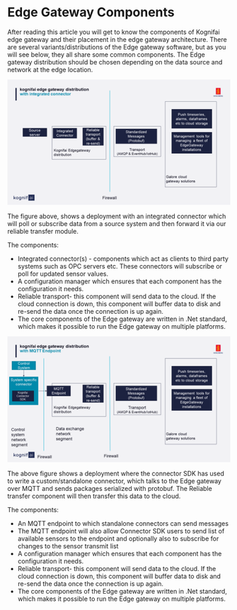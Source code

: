 # Edge Gateway Components
After reading this article you will get to know the components of Kognifai edge gateway and their placement in the edge gateway architecture. There are several variants/distributions of the Edge gateway software, but as you will see below, they all share some common components. The Edge gateway distribution should be chosen depending on the data source and network at the edge location.


![Kognifai Edge Gateway Distribution](Images/Kognifai%20Edge%20Gateway%20Distribution.png?raw=true)

The figure above, shows a deployment with an integrated connector which will poll or subscribe data from a source system and then forward it via our reliable transfer module.

The components:

- Integrated connector(s) - components which act as clients to third party systems such as OPC servers etc. These connectors will subscribe or poll for updated sensor values.
- A configuration manager which ensures that each component has the configuration it needs.
- Reliable transport- this component will send data to the cloud. If the cloud connection is down, this component will buffer data to disk and re-send the data once the
connection is up again.
- The core components of the Edge gateway are written in .Net standard, which makes it possible to run the Edge gateway on multiple platforms.


![Edge Gateway Distribution with MQTT Endpoint](Images/Kgnifai%20Edge%20Gateway%20Distribution%20with%20MQTT%20endpoint.png?raw=true)

The above figure shows a deployment where the connector SDK has used to write a custom/standalone connector, which talks to the Edge gateway over MQTT and sends packages serialized with protobuf. The Reliable transfer component will then transfer this data to the cloud.

The components:

- An MQTT endpoint to which standalone connectors can send messages
- The MQTT endpoint will also allow Connector SDK users to send list of available sensors to the endpoint and optionally also to subscribe for changes to the sensor transmit list
- A configuration manager which ensures that each component has the configuration it needs.
- Reliable transport- this component will send data to the cloud. If the cloud connection is down, this component will buffer data to disk and re-send the data once the connection is up again.
- The core components of the Edge gateway are written in .Net standard, which makes it possible to run the Edge gateway on multiple platforms.

